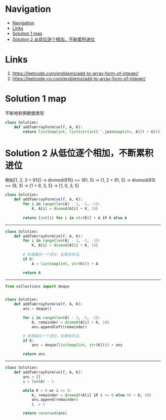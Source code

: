 # Navigation
- [Navigation](#navigation)
- [Links](#links)
- [Solution 1 map](#solution-1-map)
- [Solution 2 从低位逐个相加，不断累积进位](#solution-2-%e4%bb%8e%e4%bd%8e%e4%bd%8d%e9%80%90%e4%b8%aa%e7%9b%b8%e5%8a%a0%e4%b8%8d%e6%96%ad%e7%b4%af%e7%a7%af%e8%bf%9b%e4%bd%8d)

# Links
1. https://leetcode.com/problems/add-to-array-form-of-integer/
2. https://leetcode-cn.com/problems/add-to-array-form-of-integer/


# Solution 1 map
不断地转换数据类型
```python
class Solution:
    def addToArrayForm(self, A, K):
        return list(map(int, list(str(int(''.join(map(str, A))) + K))))
```

# Solution 2 从低位逐个相加，不断累积进位
例如[1, 2, 3 + 912] -> divmod(915) == (91, 5) -> [1, 2 + 91, 5] -> divmod(93) == (9, 3) -> [1 + 9, 3, 5] -> [1, 0, 3, 5]
```python
class Solution:
    def addToArrayForm(self, A, K):
        for i in range(len(A) - 1, -1, -1):
            K, A[i] = divmod(A[i] + K, 10)
        
        return [int(i) for i in str(K)] + A if K else A
```
---
```python
class Solution:
    def addToArrayForm(self, A, K):
        for i in range(len(A) - 1, -1, -1):
            K, A[i] = divmod(A[i] + K, 10)
        
        # 处理最后一个进位，如果有的话。
        if K:
            A = list(map(int, str(K))) + A

        return A
```
---
```python
from collections import deque


class Solution:
    def addToArrayForm(self, A, K):
        ans = deque()

        for i in range(len(A) - 1, -1, -1):
            K, remainder = divmod(A[i] + K, 10)
            ans.appendleft(remainder)

        # 处理最后一个进位，如果有的话。
        if K:
            ans = deque(list(map(int, str(K)))) + ans

        return ans
```
---
```python
class Solution:
    def addToArrayForm(self, A, K):
        ans = []
        i = len(A) - 1

        while K > 0 or i >= 0:
            K, remainder = divmod((A[i] if i >= 0 else 0) + K, 10)
            ans.append(remainder)
            i -= 1

        return reversed(ans)
```